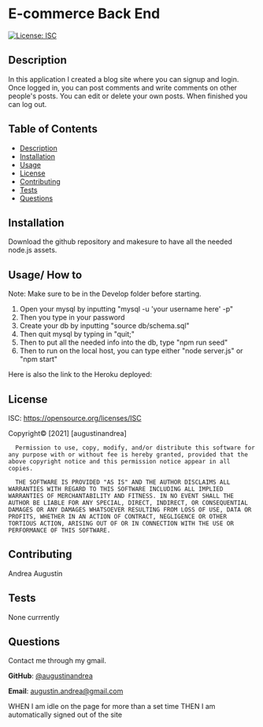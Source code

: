 # E-commerce Back End
  [![License: ISC](https://img.shields.io/badge/License-ISC-blue.svg)](https://opensource.org/licenses/ISC)

  ## Description
  In this application I created a blog site where you can signup and login. Once logged in, you can post comments and write comments on other people's posts. You can edit or delete your own posts. When finished you can log out. 

  ## Table of Contents
  * [Description](#Description)
  * [Installation](#Installation)
  * [Usage](#Usage)
  * [License](#license)
  * [Contributing](#Contributing)
  * [Tests](#Tests)
  * [Questions](#Questions)

 
  ## Installation
  Download the github repository and makesure to have all the needed node.js assets.

  ## Usage/ How to
  Note: Make sure to be in the Develop folder before starting.
1. Open your mysql by inputting "mysql -u 'your username here' -p"
2. Then you type in your password
3. Create your db by inputting "source db/schema.sql"
4. Then quit mysql by typing in "quit;"
5. Then to put all the needed info into the db, type "npm run seed"
6. Then to run on the local host, you can type either "node server.js" or "npm start"

Here is also the link to the Heroku deployed: 

  
  ## License 
  ISC:
  https://opensource.org/licenses/ISC
  

  Copyright© [2021] [augustinandrea] 

      Permission to use, copy, modify, and/or distribute this software for any purpose with or without fee is hereby granted, provided that the above copyright notice and this permission notice appear in all copies.

      THE SOFTWARE IS PROVIDED "AS IS" AND THE AUTHOR DISCLAIMS ALL WARRANTIES WITH REGARD TO THIS SOFTWARE INCLUDING ALL IMPLIED WARRANTIES OF MERCHANTABILITY AND FITNESS. IN NO EVENT SHALL THE AUTHOR BE LIABLE FOR ANY SPECIAL, DIRECT, INDIRECT, OR CONSEQUENTIAL DAMAGES OR ANY DAMAGES WHATSOEVER RESULTING FROM LOSS OF USE, DATA OR PROFITS, WHETHER IN AN ACTION OF CONTRACT, NEGLIGENCE OR OTHER TORTIOUS ACTION, ARISING OUT OF OR IN CONNECTION WITH THE USE OR PERFORMANCE OF THIS SOFTWARE.      
        

  ## Contributing
  Andrea Augustin

  ## Tests
  None currrently

  
  ## Questions
  Contact me through my gmail.

  **GitHub**: [@augustinandrea](https://github.com/augustinandrea)
  

  **Email**: augustin.andrea@gmail.com
  

WHEN I am idle on the page for more than a set time
THEN I am automatically signed out of the site
